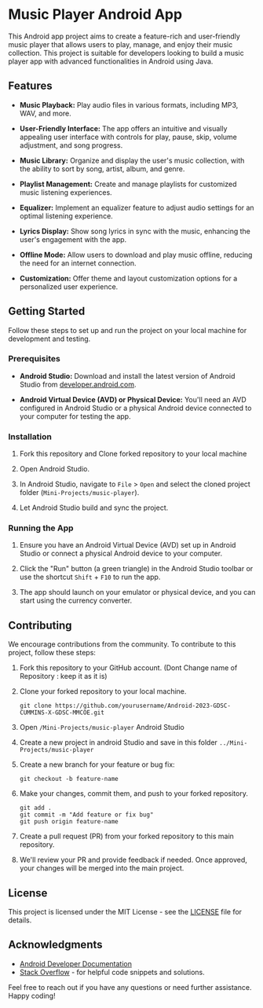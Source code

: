 # Music Player Android App

This Android app project aims to create a feature-rich and user-friendly music player that allows users to play, manage, and enjoy their music collection. This project is suitable for developers looking to build a music player app with advanced functionalities in Android using Java.

## Features

- **Music Playback:** Play audio files in various formats, including MP3, WAV, and more.

- **User-Friendly Interface:** The app offers an intuitive and visually appealing user interface with controls for play, pause, skip, volume adjustment, and song progress.

- **Music Library:** Organize and display the user's music collection, with the ability to sort by song, artist, album, and genre.

- **Playlist Management:** Create and manage playlists for customized music listening experiences.

- **Equalizer:** Implement an equalizer feature to adjust audio settings for an optimal listening experience.

- **Lyrics Display:** Show song lyrics in sync with the music, enhancing the user's engagement with the app.

- **Offline Mode:** Allow users to download and play music offline, reducing the need for an internet connection.

- **Customization:** Offer theme and layout customization options for a personalized user experience.

## Getting Started

Follow these steps to set up and run the project on your local machine for development and testing.

### Prerequisites

- **Android Studio:** Download and install the latest version of Android Studio from [developer.android.com](https://developer.android.com/studio).

- **Android Virtual Device (AVD) or Physical Device:** You'll need an AVD configured in Android Studio or a physical Android device connected to your computer for testing the app.

### Installation

1. Fork this repository and Clone forked repository to your local machine 

2. Open Android Studio.

3. In Android Studio, navigate to `File` > `Open` and select the cloned project folder (`Mini-Projects/music-player`).

4. Let Android Studio build and sync the project.

### Running the App

1. Ensure you have an Android Virtual Device (AVD) set up in Android Studio or connect a physical Android device to your computer.

2. Click the "Run" button (a green triangle) in the Android Studio toolbar or use the shortcut `Shift` + `F10` to run the app.

3. The app should launch on your emulator or physical device, and you can start using the currency converter.

## Contributing

We encourage contributions from the community. To contribute to this project, follow these steps:

1. Fork this repository to your GitHub account. (Dont Change name of Repository : keep it as it is)

2. Clone your forked repository to your local machine.

   ```
   git clone https://github.com/yourusername/Android-2023-GDSC-CUMMINS-X-GDSC-MMCOE.git
   ```

3. Open `/Mini-Projects/music-player` Android Studio

4. Create a new project in android  Studio and save in this folder `../Mini-Projects/music-player`

5. Create a new branch for your feature or bug fix:

   ```
   git checkout -b feature-name
   ```

6. Make your changes, commit them, and push to your forked repository.

   ```
   git add .
   git commit -m "Add feature or fix bug"
   git push origin feature-name
   ```

7. Create a pull request (PR) from your forked repository to this main repository.

8. We'll review your PR and provide feedback if needed. Once approved, your changes will be merged into the main project.

## License

This project is licensed under the MIT License - see the [LICENSE](LICENSE) file for details.

## Acknowledgments

- [Android Developer Documentation](https://developer.android.com/)
- [Stack Overflow](https://stackoverflow.com/) - for helpful code snippets and solutions.

Feel free to reach out if you have any questions or need further assistance. Happy coding!
